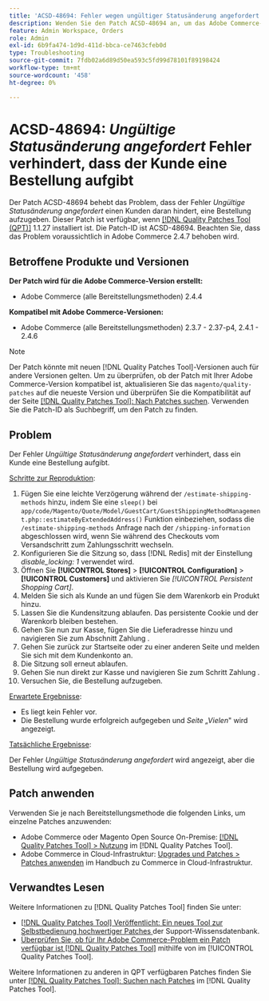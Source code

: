 ```yaml
---
title: 'ACSD-48694: Fehler wegen ungültiger Statusänderung angefordert verhindert, dass der Kunde eine Bestellung aufgibt'
description: Wenden Sie den Patch ACSD-48694 an, um das Adobe Commerce-Problem zu beheben, bei dem der Fehler „Ungültige Statusänderung angefordert“ einen Kunden daran hindert, eine Bestellung aufzugeben.
feature: Admin Workspace, Orders
role: Admin
exl-id: 6b9fa474-1d9d-411d-bbca-ce7463cfeb0d
type: Troubleshooting
source-git-commit: 7fdb02a6d89d50ea593c5fd99d78101f89198424
workflow-type: tm+mt
source-wordcount: '458'
ht-degree: 0%

---
```


# ACSD-48694: *Ungültige Statusänderung angefordert* Fehler verhindert, dass der Kunde eine Bestellung aufgibt

Der Patch ACSD-48694 behebt das Problem, dass der Fehler *Ungültige Statusänderung angefordert* einen Kunden daran hindert, eine Bestellung aufzugeben. Dieser Patch ist verfügbar, wenn [[!DNL Quality Patches Tool (QPT)]](https://experienceleague.adobe.com/de/docs/commerce-operations/tools/quality-patches-tool/quality-patches-tool-to-self-serve-quality-patches) 1.1.27 installiert ist. Die Patch-ID ist ACSD-48694. Beachten Sie, dass das Problem voraussichtlich in Adobe Commerce 2.4.7 behoben wird.

## Betroffene Produkte und Versionen

**Der Patch wird für die Adobe Commerce-Version erstellt:**

* Adobe Commerce (alle Bereitstellungsmethoden) 2.4.4

**Kompatibel mit Adobe Commerce-Versionen:**

* Adobe Commerce (alle Bereitstellungsmethoden) 2.3.7 - 2.37-p4, 2.4.1 - 2.4.6

>[!NOTE]
>
>Der Patch könnte mit neuen [!DNL Quality Patches Tool]-Versionen auch für andere Versionen gelten. Um zu überprüfen, ob der Patch mit Ihrer Adobe Commerce-Version kompatibel ist, aktualisieren Sie das `magento/quality-patches` auf die neueste Version und überprüfen Sie die Kompatibilität auf der Seite [[!DNL Quality Patches Tool]: Nach Patches suchen](https://experienceleague.adobe.com/tools/commerce-quality-patches/index.html?lang=de). Verwenden Sie die Patch-ID als Suchbegriff, um den Patch zu finden.

## Problem

Der Fehler *Ungültige Statusänderung angefordert* verhindert, dass ein Kunde eine Bestellung aufgibt.

<u>Schritte zur Reproduktion</u>:

1. Fügen Sie eine leichte Verzögerung während der `/estimate-shipping-methods` hinzu, indem Sie eine `sleep()` bei `app/code/Magento/Quote/Model/GuestCart/GuestShippingMethodManagement.php::estimateByExtendedAddress()` Funktion einbeziehen, sodass die `/estimate-shipping-methods` Anfrage nach der `/shipping-information` abgeschlossen wird, wenn Sie während des Checkouts vom Versandschritt zum Zahlungsschritt wechseln.
1. Konfigurieren Sie die Sitzung so, dass [!DNL Redis] mit der Einstellung *disable_locking: 1* verwendet wird.
1. Öffnen Sie **[!UICONTROL Stores]** > **[!UICONTROL Configuration]** > **[!UICONTROL Customers]** und aktivieren Sie *[!UICONTROL Persistent Shopping Cart]*.
1. Melden Sie sich als Kunde an und fügen Sie dem Warenkorb ein Produkt hinzu.
1. Lassen Sie die Kundensitzung ablaufen. Das persistente Cookie und der Warenkorb bleiben bestehen.
1. Gehen Sie nun zur Kasse, fügen Sie die Lieferadresse hinzu und navigieren Sie zum Abschnitt Zahlung .
1. Gehen Sie zurück zur Startseite oder zu einer anderen Seite und melden Sie sich mit dem Kundenkonto an.
1. Die Sitzung soll erneut ablaufen.
1. Gehen Sie nun direkt zur Kasse und navigieren Sie zum Schritt Zahlung .
1. Versuchen Sie, die Bestellung aufzugeben.

<u>Erwartete Ergebnisse</u>:

* Es liegt kein Fehler vor.
* Die Bestellung wurde erfolgreich aufgegeben und *Seite „Vielen*&quot; wird angezeigt.

<u>Tatsächliche Ergebnisse</u>:

Der Fehler *Ungültige Statusänderung angefordert* wird angezeigt, aber die Bestellung wird aufgegeben.

## Patch anwenden

Verwenden Sie je nach Bereitstellungsmethode die folgenden Links, um einzelne Patches anzuwenden:

* Adobe Commerce oder Magento Open Source On-Premise: [[!DNL Quality Patches Tool] > Nutzung](/help/tools/quality-patches-tool/usage.md) im [!DNL Quality Patches Tool].
* Adobe Commerce in Cloud-Infrastruktur: [Upgrades und Patches > Patches anwenden](https://experienceleague.adobe.com/docs/commerce-cloud-service/user-guide/develop/upgrade/apply-patches.html?lang=de) im Handbuch zu Commerce in Cloud-Infrastruktur.

## Verwandtes Lesen

Weitere Informationen zu [!DNL Quality Patches Tool] finden Sie unter:

* [[!DNL Quality Patches Tool] Veröffentlicht: Ein neues Tool zur Selbstbedienung hochwertiger Patches ](https://experienceleague.adobe.com/de/docs/commerce-operations/tools/quality-patches-tool/quality-patches-tool-to-self-serve-quality-patches) der Support-Wissensdatenbank.
* [Überprüfen Sie, ob für Ihr Adobe Commerce-Problem ein Patch verfügbar ist [!DNL Quality Patches Tool]](/help/tools/quality-patches-tool/patches-available-in-qpt/check-patch-for-magento-issue-with-magento-quality-patches.md) mithilfe von im [!UICONTROL Quality Patches Tool].


Weitere Informationen zu anderen in QPT verfügbaren Patches finden Sie unter [[!DNL Quality Patches Tool]: Suchen nach Patches](https://experienceleague.adobe.com/tools/commerce-quality-patches/index.html?lang=de) im [!DNL Quality Patches Tool].
